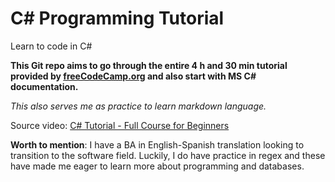 # C\# Programming Tutorial
Learn to code in C#

**This Git repo aims to go through the entire 4 h and 30 min tutorial provided by [freeCodeCamp.org](https://www.freecodecamp.org/) and also start with MS C# documentation.**

*This also serves me as practice to learn markdown language.*

Source video: [C# Tutorial - Full Course for Beginners](https://youtu.be/GhQdlIFylQ8)

**Worth to mention**: I have a BA in English-Spanish translation looking to transition to the software field. Luckily, I do have practice in regex and these have made me eager to learn more about programming and databases.
